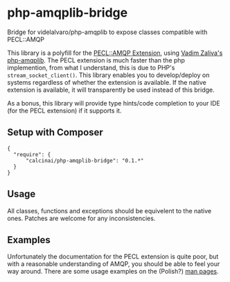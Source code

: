 # php-amqplib-bridge

Bridge for videlalvaro/php-amqplib to expose classes compatible with PECL::AMQP

This library is a polyfill for the [PECL::AMQP Extension](http://php.net/manual/pl/book.amqp.php), using [Vadim Zaliva's php-amqplib](https://github.com/videlalvaro/php-amqplib). The PECL extension is much faster than the php implemention, from what I understand, this is due to PHP's ```stream_socket_client()```.  This library enables you to develop/deploy on systems regardless of whether the extension is available.  If the native extension is available, it will transparently be used instead of this bridge.

As a bonus, this library will provide type hints/code completion to your IDE (for the PECL extension) if it supports it.

## Setup with Composer
```
{
  "require": {
      "calcinai/php-amqplib-bridge": "0.1.*"
  }
}
```

## Usage ##

All classes, functions and exceptions should be equivelent to the native ones.  Patches are welcome for any inconsistencies.


## Examples ##

Unfortunately the documentation for the PECL extension is quite poor, but with a reasonable understanding of AMQP, you should be able to feel your way around.  There are some usage examples on the (Polish?) [man pages](http://php.net/manual/pl/book.amqp.php).
